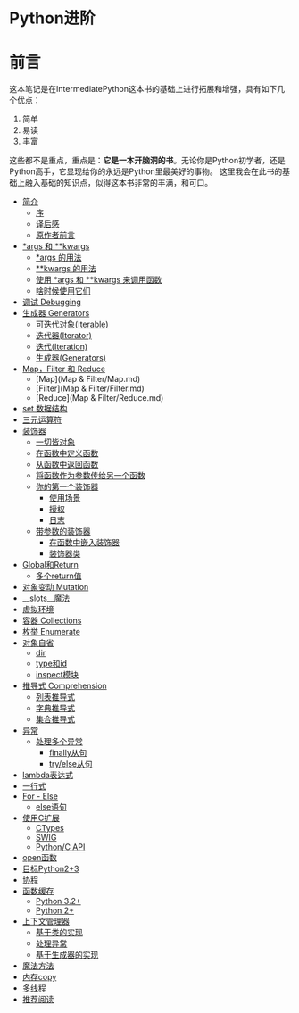 Python进阶 
=======



# 前言


这本笔记是在IntermediatePython这本书的基础上进行拓展和增强，具有如下几个优点：

1. 简单
2. 易读
3. 丰富

这些都不是重点，重点是：**它是一本开脑洞的书**。无论你是Python初学者，还是Python高手，它显现给你的永远是Python里最美好的事物。
这里我会在此书的基础上融入基础的知识点，似得这本书非常的丰满，和可口。



* [简介](README.md)
   * [序](Introduction.md)
   * [译后感](translator.md)
   * [原作者前言](author.md)
* [*args 和 **kwargs](args_kwargs/README.md)
   * [*args 的用法](args_kwargs/Usage_args.md)
   * [**kwargs 的用法](args_kwargs/Usage_kwargs.md)
   * [使用 *args 和 **kwargs 来调用函数](args_kwargs/Using_args_and_kwargs_to_call_function.md)
   * [啥时候使用它们](args_kwargs/When_to_use.md)
* [调试 Debugging](Debugging/README.md)
* [生成器 Generators](Generators/README.md)
   * [可迭代对象(Iterable)](Generators/Iterable.md)
   * [迭代器(Iterator)](Generators/Iterator.md)
   * [迭代(Iteration)](Generators/Iteration.md)
   * [生成器(Generators)](Generators/Generators.md)
* [Map，Filter 和 Reduce](MapFilter/README.md)
   * [Map](Map & Filter/Map.md)
   * [Filter](Map & Filter/Filter.md)
   * [Reduce](Map & Filter/Reduce.md)
* [set 数据结构](set_data_structure/set_data_structure.md)
* [三元运算符](ternary_operators/ternary_operators.md)
* [装饰器](decorators/README.md)
   * [一切皆对象](decorators/everything_is_object.md)
   * [在函数中定义函数](decorators/def_func_in_func.md)
   * [从函数中返回函数](decorators/return_func_in_func.md)
   * [将函数作为参数传给另一个函数](decorators/func_as_argument.md)
   * [你的第一个装饰器](decorators/your_first_decorator.md)
       * [使用场景](decorators/use_cases.md)
       * [授权](decorators/auth.md)
       * [日志](decorators/logging.md)
   * [带参数的装饰器](decorators/deco_with_args.md)
       * [在函数中嵌入装饰器](decorators/nest_deco_in_func.md)
       * [装饰器类](decorators/deco_class.md)
* [Global和Return](global_return/README.md)
   * [多个return值](global_return/multiple_return_values.md)
* [对象变动 Mutation](Mutation/README.md)
* [__slots__魔法](slots_magic/README.md)
* [虚拟环境](virtual_environment/virtual_environment.md)
* [容器 Collections](collections/collections.md)
* [枚举 Enumerate](Enumerate/Enumerate.md)
* [对象自省](introspection/README.md)
   * [dir](introspection/dir.md)
   * [type和id](introspection/type_and_id.md)
   * [inspect模块](introspection/inspect.md)
* [推导式 Comprehension](Comprehensions/README.md)
   * [列表推导式](Comprehensions/list-comprehensions.md)
   * [字典推导式](Comprehensions/dict-comprehensions.md)
   * [集合推导式](Comprehensions/set-comprehensions.md)
* [异常](exception/README.md)
   * [处理多个异常](exception/multiple_exception.md)
       * [finally从句](exception/finally_clause.md)
       * [try/else从句](exception/try_else_clause.md)
* [lambda表达式](Lambdas/README.md)
* [一行式](Onelines/README.md)
* [For - Else](for_else/README.md)
   * [else语句](for_else/else_clause.md)
* [使用C扩展](c_extensions/README.md)
   * [CTypes](c_extensions/ctypes.md)
   * [SWIG](c_extensions/swig.md)
   * [Python/C API](c_extensions/python_c_api.md)
* [open函数](open_func/open_func.md)
* [目标Python2+3](TargetingPython2+3/README.md)
* [协程](Coroutines/README.md)
* [函数缓存](func_caching/README.md)
   * [Python 3.2+](func_caching/python_32.md)
   * [Python 2+](func_caching/python_2.md)
* [上下文管理器](context_managers/README.md)
   * [基于类的实现](context_managers/implement_as_class.md)
   * [处理异常](context_managers/handle_exception.md)
   * [基于生成器的实现](context_managers/implement_as_generator.md)
* [魔法方法](magic/REAME.md)
* [内存copy](deep_copy/README.md)
* [多线程](thread_multi/README.md)
* [推荐阅读](seealso.md)


